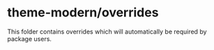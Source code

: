# theme-modern/overrides

This folder contains overrides which will automatically be required by package users.
